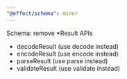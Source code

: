 ```yaml
---
"@effect/schema": minor
---
```


Schema: remove \*Result APIs

- decodeResult (use decode instead)
- encodeResult (use encode instead)
- parseResult (use parse instead)
- validateResult (use validate instead)
